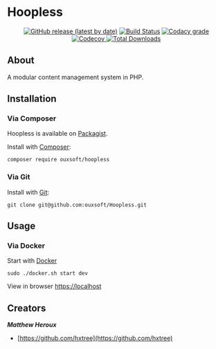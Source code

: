 <p align="center"><h1>Hoopless</h1></p>

<p align="center">
<a href="https://packagist.org/packages/ouxsoft/hoopless"><img alt="GitHub release (latest by date)" src="https://img.shields.io/github/v/release/ouxsoft/hoopless"></a> <a href="https://travis-ci.com/github/ouxsoft/hoopless"> <img src="https://api.travis-ci.org/ouxsoft/Hoopless.svg?branch=master&status=failed" alt="Build Status"></a> <a href="https://app.codacy.com/gh/ouxsoft/Hoopless?utm_source=github.com&utm_medium=referral&utm_content=ouxsoft/Hoopless&utm_campaign=Badge_Grade_Dashboard"><img alt="Codacy grade" src="https://api.codacy.com/project/badge/Grade/af61c01e07894689b9be009591e6b3b1"></a> <a href="https://codecov.io/gh/ouxsoft/hoopless"> <img alt="Codecov" src="https://img.shields.io/codecov/c/github/ouxsoft/hoopless"> </a> <a href="https://packagist.org/packages/ouxsoft/hoopless"><img src="https://poser.pugx.org/ouxsoft/hoopless/downloads" alt="Total Downloads"></a>
</p>


## About

A modular content management system in PHP.

## Installation

### Via Composer
Hoopless is available on [Packagist](https://packagist.org/packages/ouxsoft/hoopless).

Install with [Composer](https://getcomposer.org/download/):
```shell script
composer require ouxsoft/hoopless
```

### Via Git
Install with [Git](https://git-scm.com/):
```shell script
git clone git@github.com:ouxsoft/Hoopless.git
```

## Usage

### Via Docker
Start with [Docker](https://docs.docker.com/get-docker/)
```shell script
sudo ./docker.sh start dev
```

View in browser [https://localhost](https://localhost)

## Creators

***Matthew Heroux***

  * [https://github.com/hxtree](https://github.com/hxtree)